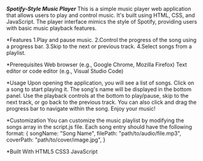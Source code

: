***Spotify-Style Music Player***
This is a simple music player web application that allows users to play and control music. It's built using HTML, CSS, and JavaScript. The player interface mimics the style of Spotify, providing users with basic music playback features.

*Features
1.Play and pause music.
2.Control the progress of the song using a progress bar.
3.Skip to the next or previous track.
4.Select songs from a playlist.

*Prerequisites
Web browser (e.g., Google Chrome, Mozilla Firefox)
Text editor or code editor (e.g., Visual Studio Code)

*Usage
Upon opening the application, you will see a list of songs.
Click on a song to start playing it. The song's name will be displayed in the bottom panel.
Use the playback controls at the bottom to play/pause, skip to the next track, or go back to the previous track.
You can also click and drag the progress bar to navigate within the song.
Enjoy your music!

*Customization
You can customize the music playlist by modifying the songs array in the script.js file. Each song entry should have the following format:
{
  songName: "Song Name",
  filePath: "path/to/audio/file.mp3",
  coverPath: "path/to/cover/image.jpg",
}

*Built With
HTML5
CSS3
JavaScript
